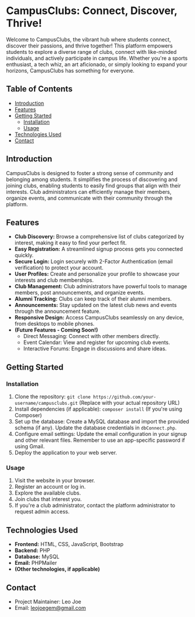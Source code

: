 # CampusClubs: Connect, Discover, Thrive!


Welcome to CampusClubs, the vibrant hub where students connect, discover their passions, and thrive together!  This platform empowers students to explore a diverse range of clubs, connect with like-minded individuals, and actively participate in campus life. Whether you're a sports enthusiast, a tech whiz, an art aficionado, or simply looking to expand your horizons, CampusClubs has something for everyone.

## Table of Contents

- [Introduction](#introduction)
- [Features](#features)
- [Getting Started](#getting-started)
  - [Installation](#installation)
  - [Usage](#usage)
- [Technologies Used](#technologies-used)
- [Contact](#contact)

## Introduction

CampusClubs is designed to foster a strong sense of community and belonging among students.  It simplifies the process of discovering and joining clubs, enabling students to easily find groups that align with their interests.  Club administrators can efficiently manage their members, organize events, and communicate with their community through the platform.

## Features

*   **Club Discovery:** Browse a comprehensive list of clubs categorized by interest, making it easy to find your perfect fit.
*   **Easy Registration:**  A streamlined signup process gets you connected quickly.
*   **Secure Login:**  Login securely with 2-Factor Authentication (email verification) to protect your account.
*   **User Profiles:** Create and personalize your profile to showcase your interests and club memberships.
*   **Club Management:**  Club administrators have powerful tools to manage members, post announcements, and organize events.
*   **Alumni Tracking:** Clubs can keep track of their alumni members.
*   **Announcements:** Stay updated on the latest club news and events through the announcement feature.
*   **Responsive Design:** Access CampusClubs seamlessly on any device, from desktops to mobile phones.
*   **(Future Features - Coming Soon!)**
    *   Direct Messaging: Connect with other members directly.
    *   Event Calendar: View and register for upcoming club events.
    *   Interactive Forums: Engage in discussions and share ideas.

## Getting Started

### Installation

1.  Clone the repository: `git clone https://github.com/your-username/campusclubs.git` (Replace with your actual repository URL)
2.  Install dependencies (if applicable): `composer install` (If you're using Composer)
3.  Set up the database: Create a MySQL database and import the provided schema (if any). Update the database credentials in `dbConnect.php`.
4.  Configure email settings: Update the email configuration in your signup and other relevant files.  Remember to use an app-specific password if using Gmail.
5.  Deploy the application to your web server.

### Usage

1.  Visit the website in your browser.
2.  Register an account or log in.
3.  Explore the available clubs.
4.  Join clubs that interest you.
5.  If you're a club administrator, contact the platform administrator to request admin access.

## Technologies Used

*   **Frontend:** HTML, CSS, JavaScript, Bootstrap
*   **Backend:** PHP
*   **Database:** MySQL
*   **Email:** PHPMailer
*   **(Other technologies, if applicable)**

## Contact

*   Project Maintainer: Leo Joe
*   Email: leojoegem@gmail.com
